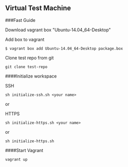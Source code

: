 ## Virtual Test Machine
  
###Fast Guide

Download vagrant box "Ubuntu-14.04_64-Desktop"

Add box to vagrant

```
$ vagrant box add Ubuntu-14.04_64-Desktop package.box
``` 

Clone test repo from git

```
git clone test-repo
```

####Initialize workspace

SSH
```
sh initialize-ssh.sh <your name>
```

or

HTTPS
```
sh initialize-https.sh <your name>
```
or

```
sh initialize-https.sh
```

####Start Vagrant

```
vagrant up
```


